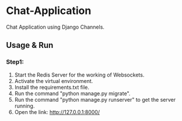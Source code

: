 # Chat-Application
Chat Application using Django Channels.

## Usage & Run
### Step1:
  1. Start the Redis Server for the working of Websockets.
  2. Activate the virtual environment.
  3. Install the requirements.txt file.
  4. Run the command "python manage.py migrate".
  5. Run the command "python manage.py runserver" to get the server running.
  6. Open the link: http://127.0.0.1:8000/
